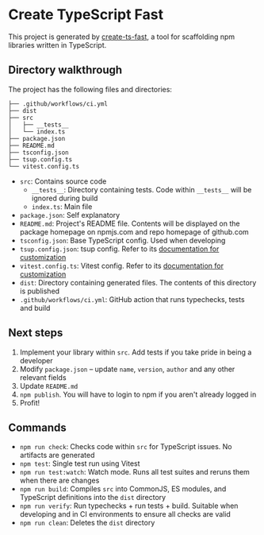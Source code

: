 # Create TypeScript Fast

This project is generated by [create-ts-fast](https://github.com/yangshun/create-ts-fast), a tool for scaffolding npm libraries written in TypeScript.

## Directory walkthrough

The project has the following files and directories:

```
├── .github/workflows/ci.yml
├── dist
├── src
│   ├── __tests__
│   └── index.ts
├── package.json
├── README.md
├── tsconfig.json
├── tsup.config.ts
└── vitest.config.ts
```

- `src`: Contains source code
  - `__tests__`: Directory containing tests. Code within `__tests__` will be ignored during build
  - `index.ts`: Main file
- `package.json`: Self explanatory
- `README.md`: Project's README file. Contents will be displayed on the package homepage on npmjs.com and repo homepage of github.com
- `tsconfig.json`: Base TypeScript config. Used when developing
- `tsup.config.json`: tsup config. Refer to its [documentation for customization](https://tsup.egoist.dev/#using-custom-configuration)
- `vitest.config.ts`: Vitest config. Refer to its [documentation for customization](https://vitest.dev/config/)
- `dist`: Directory containing generated files. The contents of this directory is published
- `.github/workflows/ci.yml`: GitHub action that runs typechecks, tests and build

## Next steps

1. Implement your library within `src`. Add tests if you take pride in being a developer
2. Modify `package.json` – update `name`, `version`, `author` and any other relevant fields
3. Update `README.md`
4. `npm publish`. You will have to login to npm if you aren't already logged in
5. Profit!

## Commands

- `npm run check`: Checks code within `src` for TypeScript issues. No artifacts are generated
- `npm test`: Single test run using Vitest
- `npm run test:watch`: Watch mode. Runs all test suites and reruns them when there are changes
- `npm run build`: Compiles `src` into CommonJS, ES modules, and TypeScript definitions into the `dist` directory
- `npm run verify`: Run typechecks + run tests + build. Suitable when developing and in CI environments to ensure all checks are valid
- `npm run clean`: Deletes the `dist` directory
